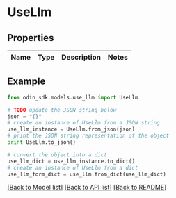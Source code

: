 # UseLlm


## Properties

Name | Type | Description | Notes
------------ | ------------- | ------------- | -------------

## Example

```python
from odin_sdk.models.use_llm import UseLlm

# TODO update the JSON string below
json = "{}"
# create an instance of UseLlm from a JSON string
use_llm_instance = UseLlm.from_json(json)
# print the JSON string representation of the object
print UseLlm.to_json()

# convert the object into a dict
use_llm_dict = use_llm_instance.to_dict()
# create an instance of UseLlm from a dict
use_llm_form_dict = use_llm.from_dict(use_llm_dict)
```
[[Back to Model list]](../README.md#documentation-for-models) [[Back to API list]](../README.md#documentation-for-api-endpoints) [[Back to README]](../README.md)


